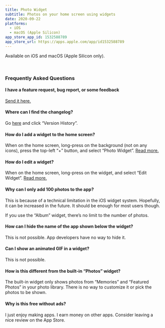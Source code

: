 ```yaml
---
title: Photo Widget
subtitle: Photos on your home screen using widgets
date: 2020-09-22
platforms:
  - iOS
  - macOS (Apple Silicon)
app_store_app_id: 1532588789
app_store_url: https://apps.apple.com/app/id1532588789
---
```


Available on iOS and macOS (Apple Silicon only).

<br>

<h3 id="faq">Frequently Asked Questions</h3>

#### I have a feature request, bug report, or some feedback

[Send it here.](https://sindresorhus.com/feedback/?product=Photo%20Widget&referrer=Website-FAQ)

#### Where can I find the changelog?

Go [here](https://apps.apple.com/app/id1532588789) and click “Version History”.

#### How do I add a widget to the home screen?

When on the home screen, long-press on the background (not on any icons), press the top-left “+” button, and select “Photo Widget”. [Read more.](https://support.apple.com/en-us/HT207122)

#### How do I edit a widget?

When on the home screen, long-press on the widget, and select “Edit Widget”. [Read more.](https://support.apple.com/en-us/HT207122)

#### Why can I only add 100 photos to the app?

This is because of a technical limitation in the iOS widget system. Hopefully, it can be increased in the future. It should be enough for most users though.

If you use the “Album” widget, there’s no limit to the number of photos.

#### How can I hide the name of the app shown below the widget?

This is not possible. App developers have no way to hide it.

#### Can I show an animated GIF in a widget?

This is not possible.

#### How is this different from the built-in “Photos” widget?

The built-in widget only shows photos from “Memories” and “Featured Photos” in your photo library. There is no way to customize it or pick the photos to be shown.

#### Why is this free without ads?

I just enjoy making apps. I earn money on other apps. Consider leaving a nice review on the App Store.
